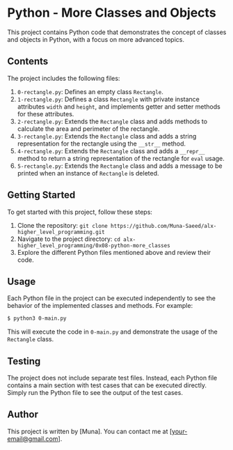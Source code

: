# Python - More Classes and Objects

This project contains Python code that demonstrates the concept of classes and objects in Python, with a focus on more advanced topics.

## Contents

The project includes the following files:

1. `0-rectangle.py`: Defines an empty class `Rectangle`.
2. `1-rectangle.py`: Defines a class `Rectangle` with private instance attributes `width` and `height`, and implements getter and setter methods for these attributes.
3. `2-rectangle.py`: Extends the `Rectangle` class and adds methods to calculate the area and perimeter of the rectangle.
4. `3-rectangle.py`: Extends the `Rectangle` class and adds a string representation for the rectangle using the `__str__` method.
5. `4-rectangle.py`: Extends the `Rectangle` class and adds a `__repr__` method to return a string representation of the rectangle for `eval` usage.
6. `5-rectangle.py`: Extends the `Rectangle` class and adds a message to be printed when an instance of `Rectangle` is deleted.

## Getting Started

To get started with this project, follow these steps:

1. Clone the repository: `git clone https://github.com/Muna-Saeed/alx-higher_level_programming.git`
2. Navigate to the project directory: `cd alx-higher_level_programming/0x08-python-more_classes`
3. Explore the different Python files mentioned above and review their code.

## Usage

Each Python file in the project can be executed independently to see the behavior of the implemented classes and methods. For example:

```bash
$ python3 0-main.py
```

This will execute the code in `0-main.py` and demonstrate the usage of the `Rectangle` class.

## Testing

The project does not include separate test files. Instead, each Python file contains a main section with test cases that can be executed directly. Simply run the Python file to see the output of the test cases.

## Author

This project is written by [Muna]. You can contact me at [your-email@gmail.com].
